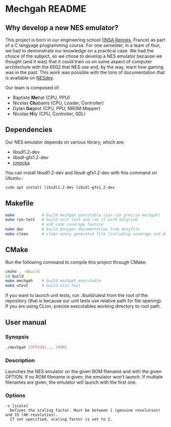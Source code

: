 # Mechgah README

## Why develop a new NES emulator?

This project is born in our engineering school ([INSA Rennes](https://www.insa-rennes.fr/), France) as part of a C langyage programming course. For one semester, in a team of four, we had to demonstrate our knowledge on a practical case. We had the choice of the subject, so we chose to develop a NES emulator because we thought (and it was) that it could train us on some aspect of computer architecture with the 6502 that NES use and, by the way, learn how gaming was in the past. This work was possible with the tons of documentation that is available on [NESdev](https://nesdev.com/).

Our team is composed of:
- Baptiste **Me**hat (CPU, PPU)
- Nicolas **Ch**abanis (CPU, Loader, Controller)
- Dylan **Ga**geot (CPU, PPU, NROM Mapper)
- Nicolas **H**ily (CPU, Controller, SDL)

## Dependencies

Our NES emulator depends on various library, which are:

- libsdl1.2-dev
- libsdl-gfx1.2-dev
- [cmocka](https://cmocka.org/)

You can install libsdl1.2-dev and libsdl-gfx1.2-dev with this command on Ubuntu :
```bash
sudo apt install libsdl1.2-dev libsdl-gfx1.2-dev
```

## Makefile

```bash
make            # build mechgah executable (you can precise mechgah)
make run-test   # build unit test and run it with Valgrind
                # and code coverage feature
make doc        # build Doxygen documentation from doxyfile
make clean      # clean every generated file (including coverage and doc dir)
```

## CMake

Run the following command to compile this project through CMake:
```bash
cmake . -Bbuild
cd build
make mechgah    # build mechgah executable
make utest      # build unit test
```
If you want to launch unit tests, run ./build/utest from the root of the repository (that is because our unit tests use relative path for file opening). If you are using CLion, precise executables working directory to root path.

## User manual

### Synopsis
```bash
./mechgah [OPTION]... [ROM]
```

### Description

Launches the NES emulator on the given ROM filename and with the given OPTION. If no ROM filename is given, the emulator won't launch. If multiple filenames are given, the emulator will launch with the first one.

### Options

    -s [scale]
      Defines the scaling factor. Must be between 1 (genuine resolution) and 15 (4K resolution).
      If not specified, scaling factor is set to 2.
